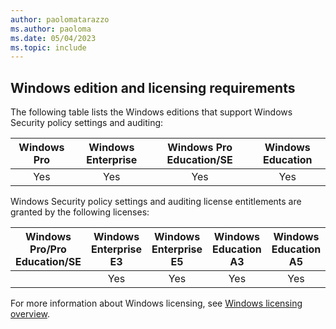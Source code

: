 ```yaml
---
author: paolomatarazzo
ms.author: paoloma
ms.date: 05/04/2023
ms.topic: include
---
```


## Windows edition and licensing requirements

The following table lists the Windows editions that support Windows Security policy settings and auditing:

|Windows Pro|Windows Enterprise|Windows Pro Education/SE|Windows Education|
|:---:|:---:|:---:|:---:|
|Yes|Yes|Yes|Yes|

Windows Security policy settings and auditing license entitlements are granted by the following licenses:

|Windows Pro/Pro Education/SE|Windows Enterprise E3|Windows Enterprise E5|Windows Education A3|Windows Education A5|
|:---:|:---:|:---:|:---:|:---:|
||Yes|Yes|Yes|Yes|

For more information about Windows licensing, see [Windows licensing overview](/windows/whats-new/windows-licensing).
